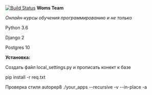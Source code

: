 [![Build Status](https://travis-ci.org/DJWOMS/WomsTeam.svg?branch=master)](https://travis-ci.org/DJWOMS/WomsTeam)
**Woms Team**

 *Онлайн-курсы обучения программированию и не только*
 
Python 3.6

Django 2

Postgres 10

**Установка:**

Создать файл local_settings.py и прописать конект к базе

pip install -r req.txt

Проверка стиля
autopep8 ./your_apps --recursive -v --in-place -a
